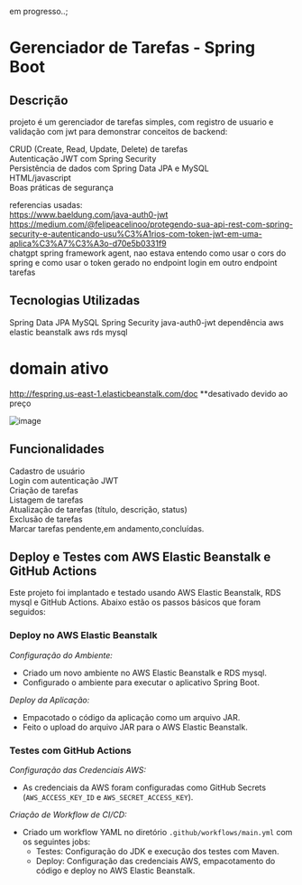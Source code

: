 em progresso..;


# Gerenciador de Tarefas - Spring Boot

## Descrição

projeto é um gerenciador de tarefas simples, com registro de usuario e validação com jwt para demonstrar conceitos de backend:

CRUD (Create, Read, Update, Delete) de tarefas\
Autenticação JWT com Spring Security\
Persistência de dados com Spring Data JPA e MySQL\
HTML/javascript  
Boas práticas de segurança

referencias usadas:  
https://www.baeldung.com/java-auth0-jwt  
https://medium.com/@felipeacelinoo/protegendo-sua-api-rest-com-spring-security-e-autenticando-usu%C3%A1rios-com-token-jwt-em-uma-aplica%C3%A7%C3%A3o-d70e5b0331f9  
chatgpt spring framework agent, nao estava entendo como usar o cors do spring e como usar o token gerado no endpoint login em outro endpoint tarefas 

## Tecnologias Utilizadas
 Spring Data JPA
 MySQL
 Spring Security
 java-auth0-jwt dependência
 aws elastic beanstalk
 aws rds mysql
# domain ativo
http://fespring.us-east-1.elasticbeanstalk.com/doc
**desativado devido ao preço

![image](https://github.com/user-attachments/assets/b4c54655-5fd1-4d13-b6e2-a45e0831367c)


## Funcionalidades
Cadastro de usuário\
Login com autenticação JWT\
Criação de tarefas\
Listagem de tarefas\
Atualização de tarefas (título, descrição, status)\
Exclusão de tarefas\
Marcar tarefas pendente,em andamento,concluídas.


## Deploy e Testes com AWS Elastic Beanstalk e GitHub Actions

Este projeto foi implantado e testado usando AWS Elastic Beanstalk, RDS mysql e GitHub Actions. Abaixo estão os passos básicos que foram seguidos:

### Deploy no AWS Elastic Beanstalk

*Configuração do Ambiente:*
   - Criado um novo ambiente no AWS Elastic Beanstalk e RDS mysql.
   - Configurado o ambiente para executar o aplicativo Spring Boot.

*Deploy da Aplicação:*
   - Empacotado o código da aplicação como um arquivo JAR.
   - Feito o upload do arquivo JAR para o AWS Elastic Beanstalk.

### Testes com GitHub Actions

*Configuração das Credenciais AWS:*
   - As credenciais da AWS foram configuradas como GitHub Secrets (`AWS_ACCESS_KEY_ID` e `AWS_SECRET_ACCESS_KEY`).

*Criação de Workflow de CI/CD:*
   - Criado um workflow YAML no diretório `.github/workflows/main.yml` com os seguintes jobs:
     - Testes: Configuração do JDK e execução dos testes com Maven.
     - Deploy: Configuração das credenciais AWS, empacotamento do código e deploy no AWS Elastic Beanstalk.
